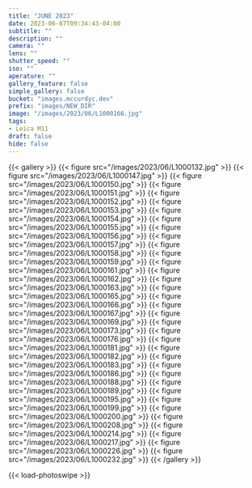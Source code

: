 ```yaml
---
title: "JUNE 2023"
date: 2023-06-07T09:34:43-04:00
subtitle: ""
description: ""
camera: ""
lens: ""
shutter_speed: ""
iso: ""
aperature: ""
gallery_feature: false
simple_gallery: false
bucket: "images.mccurdyc.dev"
prefix: "images/NEW_DIR"
image: "/images/2023/06/L1000166.jpg"
tags:
- Leica M11
draft: false
hide: false
---
```


{{< gallery >}}
  {{< figure src="/images/2023/06/L1000132.jpg" >}}
  {{< figure src="/images/2023/06/L1000147.jpg" >}}
  {{< figure src="/images/2023/06/L1000150.jpg" >}}
  {{< figure src="/images/2023/06/L1000151.jpg" >}}
  {{< figure src="/images/2023/06/L1000152.jpg" >}}
  {{< figure src="/images/2023/06/L1000153.jpg" >}}
  {{< figure src="/images/2023/06/L1000154.jpg" >}}
  {{< figure src="/images/2023/06/L1000155.jpg" >}}
  {{< figure src="/images/2023/06/L1000156.jpg" >}}
  {{< figure src="/images/2023/06/L1000157.jpg" >}}
  {{< figure src="/images/2023/06/L1000158.jpg" >}}
  {{< figure src="/images/2023/06/L1000159.jpg" >}}
  {{< figure src="/images/2023/06/L1000161.jpg" >}}
  {{< figure src="/images/2023/06/L1000162.jpg" >}}
  {{< figure src="/images/2023/06/L1000163.jpg" >}}
  {{< figure src="/images/2023/06/L1000165.jpg" >}}
  {{< figure src="/images/2023/06/L1000166.jpg" >}}
  {{< figure src="/images/2023/06/L1000167.jpg" >}}
  {{< figure src="/images/2023/06/L1000169.jpg" >}}
  {{< figure src="/images/2023/06/L1000173.jpg" >}}
  {{< figure src="/images/2023/06/L1000176.jpg" >}}
  {{< figure src="/images/2023/06/L1000181.jpg" >}}
  {{< figure src="/images/2023/06/L1000182.jpg" >}}
  {{< figure src="/images/2023/06/L1000183.jpg" >}}
  {{< figure src="/images/2023/06/L1000186.jpg" >}}
  {{< figure src="/images/2023/06/L1000188.jpg" >}}
  {{< figure src="/images/2023/06/L1000189.jpg" >}}
  {{< figure src="/images/2023/06/L1000195.jpg" >}}
  {{< figure src="/images/2023/06/L1000199.jpg" >}}
  {{< figure src="/images/2023/06/L1000200.jpg" >}}
  {{< figure src="/images/2023/06/L1000208.jpg" >}}
  {{< figure src="/images/2023/06/L1000214.jpg" >}}
  {{< figure src="/images/2023/06/L1000217.jpg" >}}
  {{< figure src="/images/2023/06/L1000226.jpg" >}}
  {{< figure src="/images/2023/06/L1000232.jpg" >}}
{{< /gallery >}}

{{< load-photoswipe >}}
